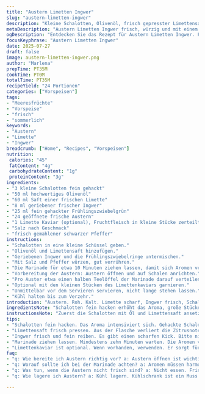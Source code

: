 ```yaml
---
title: "Austern Limetten Ingwer"
slug: "austern-limetten-ingwer"
description: "Kleine Schalotten, Olivenöl, frisch gepresster Limettensaft, geriebener Ingwer, frische Kräuter, frische Austern und optional Limettenkaviar. Einfach und schnell zubereitet. Frisch, würzig und mit einem Hauch Schärfe."
metaDescription: "Austern Limetten Ingwer frisch, würzig und mit einem Hauch Schärfe. Ein Genuss für jeden Feinschmecker."
ogDescription: "Entdecken Sie das Rezept für Austern Limetten Ingwer. Frisch und geschmackvoll, ideal für besondere Anlässe."
focusKeyphrase: "Austern Limetten Ingwer"
date: 2025-07-27
draft: false
image: austern-limetten-ingwer.png
author: "Marlena"
prepTime: PT35M
cookTime: PT0M
totalTime: PT35M
recipeYield: "24 Portionen"
categories: ["Vorspeisen"]
tags:
- "Meeresfrüchte"
- "Vorspeise"
- "frisch"
- "sommerlich"
keywords:
- "Austern"
- "Limette"
- "Ingwer"
breadcrumb: ["Home", "Recipes", "Vorspeisen"]
nutrition: 
 calories: "45"
 fatContent: "4g"
 carbohydrateContent: "1g"
 proteinContent: "3g"
ingredients:
- "3 kleine Schalotten fein gehackt"
- "50 ml hochwertiges Olivenöl"
- "60 ml Saft einer frischen Limette"
- "8 ml geriebener frischer Ingwer"
- "25 ml fein gehackter Frühlingszwiebelgrün"
- "24 geöffnete frische Austern"
- "1 Limette Kaviar (optional), Fruchtfleisch in kleine Stücke zerteilt"
- "Salz nach Geschmack"
- "frisch gemahlener schwarzer Pfeffer"
instructions:
- "Schalotten in eine kleine Schüssel geben."
- "Olivenöl und Limettensaft hinzufügen."
- "Geriebenen Ingwer und die Frühlingszwiebelringe untermischen."
- "Mit Salz und Pfeffer würzen, gut verrühren."
- "Die Marinade für etwa 10 Minuten ziehen lassen, damit sich Aromen verbinden."
- "Vorbereitung der Austern: Austern öffnen und auf Schalen anrichten."
- "Pro Auster etwa einen halben Teelöffel der Marinade darauf verteilen, je nach Grösse variieren."
- "Optional mit den kleinen Stücken des Limettenkaviars garnieren."
- "Unmittelbar vor dem Servieren servieren, nicht lange stehen lassen."
- "Kühl halten bis zum Verzehr."
introduction: "Austern. Roh. Kalt. Limette scharf, Ingwer frisch, Schalotten fein. Alles klein. Alles nächste zusammenbringen in einer Schüssel. Die Gewürze mischen sich langsam, Ruhezeit kurz, die Aromen explodieren. Textur? Kühl und feucht, mit der Schärfe vom Ingwer, Limette gibt Frische. Statt Schnittlauch diesmal Frühlingszwiebel - milder, leicht süßlich. Limettenkaviar als besonderer Knall für den Gaumen, knackig, kleine explosive Kugeln. Keine Technik außer schneiden und mischen. Muscheln frisch öffnen. Marinade drauf. Anschließend sofort servieren, sonst verblassen die Sinne. Bitterkeit? Fehlanzeige, nur Balance aus Säure und leichter Schärfe. 35 Minuten vielleicht, aber das wichtigste: kein Kompromiss, alles frisch, alles direkter Genuss."
ingredientsNote: "Schalotten fein hacken erhöht das Aroma, große Stücke nehmen die Frische weg. Das Olivenöl sollte mild sein, nicht dominieren. Limettensaft frisch ausgepresst, nicht aus der Flasche. Ingwer frisch und fein gerieben, sonst wird es holzig. Statt Schnittlauch oder Frühlingszwiebel - letzterer sorgt für weniger Schärfe, dafür mehr Süße, passt gut zur Limette. Limettenkaviar optional, gibt Textur und einen kleinen Überraschungseffekt, besonders wenn die austern sonst recht einheitlich schmecken. Salz sparsam dosieren, Austern sind salzig genug. Pfeffer frisch gemahlen für leichte Schärfe. Keine Milch oder Gluten - rein für Allergiker geeignet. Kühlung ist Pflicht, Austern verderben schnell."
instructionsNote: "Zuerst die Schalotten mit Öl und Limettensaft ansetzen. Zeit geben, mindestens 10 Minuten, damit sich die Aromen verbinden, besonders Ingwer und Limette. Die Aromen entfalten sich langsam, nicht eilig. Austern öffnen vorsichtig, sauber arbeiten, sonst Sand. Auf Schalen anrichten, Marinade mit einem kleinen Löffel dosieren. Auf jede Auster nicht zu viel, sonst ertrinkt der Geschmack. Limettenkaviar als Garnitur kurz vor dem Servieren auflegen, Textur geht sonst verloren. Sofort servieren, keine Wartezeit. Keine konstante Lagerung bei Raumtemperatur. Kühle Vorauswahl und Vorbereitung helfen. Nichts kompliziert, alles schnelles Finish. Der Ingwer darf nicht dominieren, Limette soll prickeln."
tips:
- "Schalotten fein hacken. Das Aroma intensiviert sich. Gehackte Schalotten bringen mehr Frische, weniger große Stücke. Das ist wichtig. Hochwertiges Olivenöl nutzen. Es sollte mild sein, die Aromen nicht überdecken."
- "Limettensaft frisch pressen. Aus der Flasche verliert die Zitrusnote. Immer frische Zutaten verwenden. Das Kühlung ist ein Muss. Austern verderben direkt. Geschmack geht schnell verloren. "
- "Ingwer frisch und fein reiben. Es gibt einen scharfen Kick. Bitte nicht holzig. Frühlingszwiebeln sind milder als Schnittlauch. Sie bringen die Süße hervor. Gut für das Gesamtbild."
- "Marinade ziehen lassen. Mindestens zehn Minuten warten. Die Aromen vermischen sich. Das macht einen großen Unterschied. Vor dem Servieren auf Austern verteilen. Hält frisch, sorgt für Geschmack."
- "Limettenkaviar ist optional. Wenn vorhanden, verwenden. Er sorgt für Textur und Überraschung. Vernünftig dosieren. Zu viel Kaviar könnte den Geschmack ertränken. "
faq:
- "q: Wie bereite ich Austern richtig vor? a: Austern öffnen ist wichtig. Sauber arbeiten. Sand entfernen ist notwendig. Das ist kein einfaches Thema. Frisch öffnen, nicht lange lagern."
- "q: Worauf sollte ich bei der Marinade achten? a: Aromen müssen harmonieren. Ingwer muss passen. Limette darf nicht übertreiben. Die Menge ist entscheidend. Zu viel kann die Balance stören."
- "q: Was tun, wenn die Austern nicht frisch sind? a: Nicht essen. Frische Austern sind wichtig. Gesundheit zuerst. Immer auf das Datum achten. Regionale Anbieter können helfen."
- "q: Wie lagere ich Austern? a: Kühl lagern. Kühlschrank ist ein Muss. Nicht bei Raumtemperatur. Zeit ist kritisch. Am besten am gleichen Tag verzehren. Richtig lagern verhindert Verderb."

---
```

